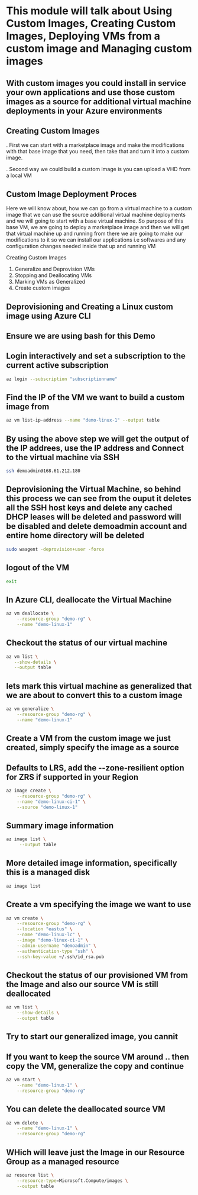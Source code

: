 # This module will talk about Using Custom Images, Creating Custom Images, Deploying VMs from a custom image and Managing custom images

## With custom images you could install in service your own applications and use those custom images as a source for additional virtual machine deployments in your Azure environments

## Creating Custom Images

. First we can start with a marketplace image and make the modifications with that base image that you need, then take that and turn it into a custom image.

. Second way we could build a custom image is you can upload a VHD from a local VM

## Custom Image Deployment Proces

Here we will know about, how we can go from a virtual machine to a custom image that we can use the source additional virtual machine deployments and we will going to start with a base virtual machine. So purpose of this base VM, we are going to deploy a marketplace image and then we will get that virtual machine up and running from there we are going to make our modifications to it so we can install our applications i.e softwares and any configuration changes needed inside that up and running VM

Creating Custom Images

1. Generalize and Deprovision VMs
2. Stopping and Deallocating VMs
3. Marking VMs as Generalized
4. Create custom images

## Deprovisioning and Creating a Linux custom image using Azure CLI

## Ensure we are using bash for this Demo

## Login interactively and set a subscription to the current active subscription

```sh
az login --subscription "subscriptionname"
```

## Find the IP of the VM we want to build a custom image from

```sh
az vm list-ip-address --name "demo-linux-1" --output table
```

## By using the above step we will get the output of the IP addrees, use the IP address and Connect to the virtual machine via SSH

```sh
ssh demoadmin@168.61.212.180
```

## Deprovisioning the Virtual Machine, so behind this process we can see from the ouput it deletes all the SSH host keys and delete any cached DHCP leases will be deleted and password will be disabled and delete demoadmin account and entire home directory will be deleted

```sh
sudo waagent -deprovision+user -force
```

## logout of the VM

```sh
exit
```

## In Azure CLI, deallocate the Virtual Machine

```sh
az vm deallocate \
    --resource-group "demo-rg" \
    --name "demo-linux-1"
```

## Checkout the status of our virtual machine

```sh
az vm list \
   --show-details \
   --output table
```

## lets mark this virtual machine as generalized that we are about to convert this to a custom image

```sh
az vm generalize \
    --resource-group "demo-rg" \
    --name "demo-linux-1"
```

## Create a VM from the custom image we just created, simply specify the image as a source

## Defaults to LRS, add the --zone-resilient option for ZRS if supported in your Region

```sh
az image create \
    --resource-group "demo-rg" \
    --name "demo-linux-ci-1" \
    --source "demo-linux-1"
```

## Summary image information

```sh
az image list \
     --output table
```

## More detailed image information, specifically this is a managed disk

```sh
az image list
```

## Create a vm specifying the image we want to use

```sh
az vm create \
    --resource-group "demo-rg" \
    --location "eastus" \
    --name "demo-linux-lc" \
    --image "demo-linux-ci-1" \
    --admin-username "demoadmin" \
    --authentication-type "ssh" \
    --ssh-key-value ~/.ssh/id_rsa.pub
```

## Checkout the status of our provisioned VM from the Image and also our source VM is still deallocated

```sh
az vm list \
    --show-details \
    --output table
```

## Try to start our generalized image, you cannit

## If you want to keep the source VM around .. then copy the VM, generalize the copy and continue

```sh
az vm start \
    --name "demo-linux-1" \
    --resource-group "demo-rg"
```

## You can delete the deallocated source VM

```sh
az vm delete \
    --name "demo-linux-1" \
    --resource-group "demo-rg"
```

## WHich will leave just the Image in our Resource Group as a managed resource

```sh
az resource list \
    --resource-type=Microsoft.Compute/images \
    --output table
```
